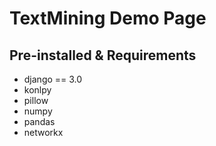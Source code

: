 # TextMining Demo Page


## Pre-installed & Requirements

- django == 3.0
- konlpy
- pillow
- numpy
- pandas
- networkx